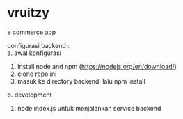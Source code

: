 # vruitzy
e commerce app

configurasi backend :\
a. awal konfigurasi
1. install node and npm (https://nodejs.org/en/download/)
2. clone repo ini
3. masuk ke directory backend, lalu npm install

b. development
1. node index.js untuk menjalankan service backend
